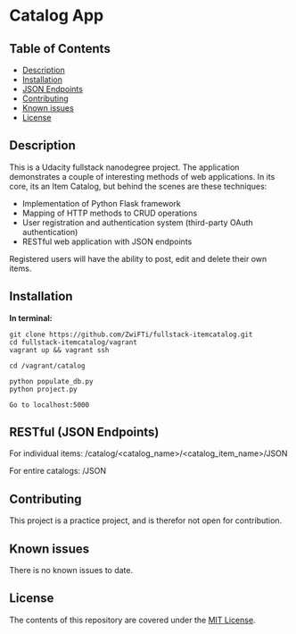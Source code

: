 # Catalog App

## Table of Contents

* [Description](#description)
* [Installation](#installation)
* [JSON Endpoints](#REST)
* [Contributing](#contributing)
* [Known issues](#known)
* [License](#known)

## Description

This is a Udacity fullstack nanodegree project. The application demonstrates
a couple of interesting methods of web applications. In its core, its an Item Catalog,
but behind the scenes are these techniques:

- Implementation of Python Flask framework
- Mapping of HTTP methods to CRUD operations
- User registration and authentication system (third-party OAuth authentication)
- RESTful web application with JSON endpoints

Registered users will have the ability to post, edit and delete their own items.

## Installation

**In terminal:**

    git clone https://github.com/ZwiFTi/fullstack-itemcatalog.git
    cd fullstack-itemcatalog/vagrant
    vagrant up && vagrant ssh
    
    cd /vagrant/catalog

    python populate_db.py
    python project.py

    Go to localhost:5000

## RESTful (JSON Endpoints)

For individual items:
    /catalog/<catalog_name>/<catalog_item_name>/JSON

For entire catalogs:
    /JSON


## Contributing

This project is a practice project, and is therefor not open for contribution.


## Known issues

There is no known issues to date.


## License

The contents of this repository are covered under the [MIT License](LICENSE).
